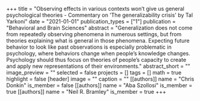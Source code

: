+++
title = "Observing effects in various contexts won’t give us general psychological theories - Commentary on 'The generalizability crisis' by Tal Yarkoni"
date = "2021-01-01"
publication_types = ["1"]
publication = "Behavioral and Brain Sciences"
abstract = "Generalization does not come from repeatedly observing phenomena in numerous settings, but from theories explaining what is general in those phenomena. Expecting future behavior to look like past observations is especially problematic in psychology, where behaviors change when people’s knowledge changes. Psychology should thus focus on theories of people’s capacity to create and apply new representations of their environments."
abstract_short = ""
image_preview = ""
selected = false
projects = []
tags = []
math = true
highlight = false
[header]
image = ""
caption = ""
[[authors]]
	name = "Chris Donkin"
	is_member = false
[[authors]]
	name = "Aba Szollosi"
	is_member = true
[[authors]]
	name = "Neil R. Bramley"
	is_member = true
+++
